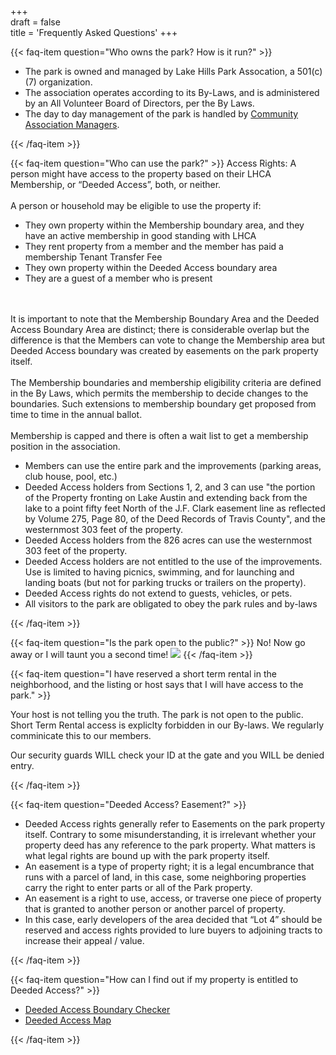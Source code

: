 +++  
draft = false  
title = 'Frequently Asked Questions'
+++



{{< faq-item question="Who owns the park?  How is it run?" >}}
    <ul>
    <li>The park is owned and managed by Lake Hills Park Assocation, a 501(c)(7) organization.</li>
    <li>The association operates according to its By-Laws, and is administered by an All Volunteer Board of Directors, per the By Laws.</li>
    <li>The day to day management of the park is handled by <a href="https://camanagers.com" target="_blank">Community Association Managers</a>.</li>
    </ul>
{{< /faq-item >}}



{{< faq-item question="Who can use the park?" >}}
Access Rights:  A person might have access to the property based on their LHCA Membership, or “Deeded Access”, both, or neither.
<br/><br/>
A person or household may be eligible to use the property if:
<ul>
    <li> They own property within the Membership boundary area, and they have an active membership in good standing with LHCA</li>
    <li> They rent property from a member and the member has paid a membership Tenant Transfer Fee </li>
    <li> They own property within the Deeded Access boundary area</li>
    <li> They are a guest of a member who is present</li>
</ul>
<br/><br/>
It is important to note that the Membership Boundary Area and the Deeded Access Boundary Area are distinct; there is considerable overlap but the difference is that the Members can vote to change the Membership area but Deeded Access boundary was created by easements on the park property itself.
<br/><br/>
The Membership boundaries and membership eligibility criteria are defined in the By Laws, which permits the membership to decide changes to the boundaries. Such extensions to membership boundary get proposed from time to time in the annual ballot.
<br/><br/>
Membership is capped and there is often a wait list to get a membership position in the association.
<ul>
    <li> Members can use the entire park and the improvements (parking areas, club house, pool, etc.)</li>
    <li> Deeded Access holders from Sections 1, 2, and 3 can use "the portion of the Property fronting on Lake Austin and extending back from the lake to a point fifty feet North of the J.F. Clark easement line as reflected by Volume 275, Page 80, of the Deed Records of Travis County", and the westernmost 303 feet of the property.</li>
    <li> Deeded Access holders from the 826 acres can use the westernmost 303 feet of the property.</li>
    <li> Deeded Access holders are not entitled to the use of the improvements.  Use is limited to having picnics, swimming, and for launching and
    landing boats (but not for parking trucks or trailers on the property).</li>
    <li> Deeded Access rights do not extend to guests, vehicles, or pets.</li>
    <li> All visitors to the park are obligated to obey the park rules and by-laws</li>
</ul>
{{< /faq-item >}}


{{< faq-item question="Is the park open to the public?" >}}
No!  Now go away or I will taunt you a second time!
<img src="https://misc-ramblings.com/wp-content/uploads/monty-python-french-taunting.jpg" />
{{< /faq-item >}}




{{< faq-item question="I have reserved a short term rental in the neighborhood, and the listing or host says that I will have access to the park." >}}

Your host is not telling you the truth.  The park is not open to the public.  Short Term Rental access is expliclty forbidden in our By-laws.  We regularly comminicate this to our members.  

Our security guards WILL check your ID at the gate and you WILL be denied entry.

{{< /faq-item >}}




{{< faq-item question="Deeded Access?  Easement?" >}}
<ul>
<li> Deeded Access rights generally refer to Easements on the park property itself. Contrary to some misunderstanding, it is irrelevant whether your property deed has any reference to the park property. What matters is what legal rights are bound up with the park property itself.</li>
<li> An easement is a type of property right; it is a legal encumbrance that runs with a parcel of land, in this case, some neighboring properties carry the right to enter parts or all of the Park property.</li>
<li> An easement is a right to use, access, or traverse one piece of property that is granted to another person or another parcel of property. </li>
<li>In this case, early developers of the area decided that “Lot 4” should be reserved and access rights provided to lure buyers to adjoining tracts to increase their appeal / value.</ul>
</ul>
{{< /faq-item >}}




{{< faq-item question="How can I find out if my property is entitled to Deeded Access?" >}}
<ul>
<li>
    <a href="https://boundaries.lakehillsca.org" target="_blank"> Deeded Access Boundary Checker</a> 
    </li>

<li><a href="https://www.google.com/maps/d/u/4/viewer?mid=1AhZ_Vgq3KF9WTXosjzneLWy25vI4NuY&ll=30.33780822213763%2C-97.86892531394552&z=14" target="_blank"> Deeded Access Map </a> 
</li>
</ul>
{{< /faq-item >}}

